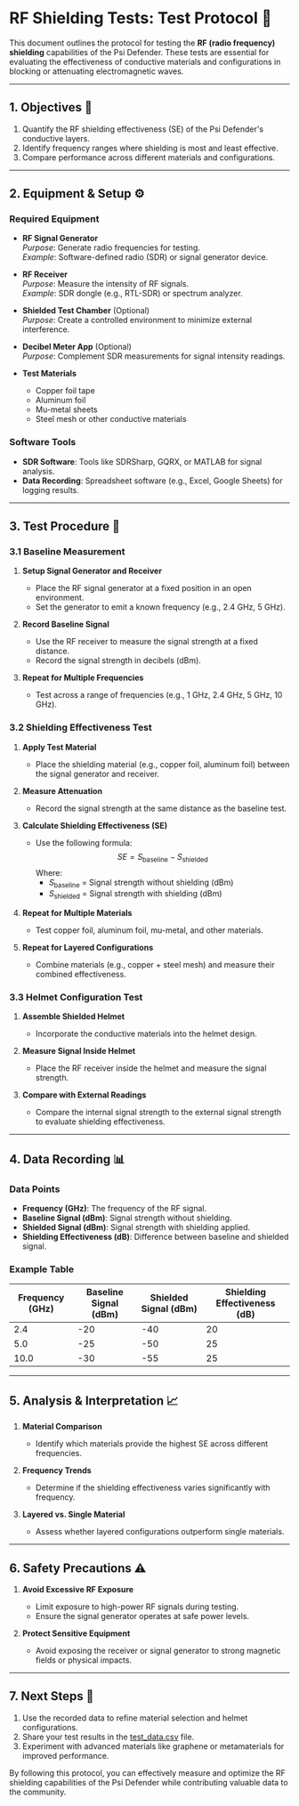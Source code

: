 # RF Shielding Tests: Test Protocol 📡

This document outlines the protocol for testing the **RF (radio frequency) shielding** capabilities of the Psi Defender. These tests are essential for evaluating the effectiveness of conductive materials and configurations in blocking or attenuating electromagnetic waves.

---

## 1. Objectives 🎯

1. Quantify the RF shielding effectiveness (SE) of the Psi Defender's conductive layers.
2. Identify frequency ranges where shielding is most and least effective.
3. Compare performance across different materials and configurations.

---

## 2. Equipment & Setup ⚙️

### Required Equipment
- **RF Signal Generator**  
  *Purpose*: Generate radio frequencies for testing.  
  *Example*: Software-defined radio (SDR) or signal generator device.
  
- **RF Receiver**  
  *Purpose*: Measure the intensity of RF signals.  
  *Example*: SDR dongle (e.g., RTL-SDR) or spectrum analyzer.

- **Shielded Test Chamber** (Optional)  
  *Purpose*: Create a controlled environment to minimize external interference.  

- **Decibel Meter App** (Optional)  
  *Purpose*: Complement SDR measurements for signal intensity readings.

- **Test Materials**  
  - Copper foil tape
  - Aluminum foil
  - Mu-metal sheets
  - Steel mesh or other conductive materials

### Software Tools
- **SDR Software**: Tools like SDRSharp, GQRX, or MATLAB for signal analysis.
- **Data Recording**: Spreadsheet software (e.g., Excel, Google Sheets) for logging results.

---

## 3. Test Procedure 🧪

### 3.1 Baseline Measurement
1. **Setup Signal Generator and Receiver**  
   - Place the RF signal generator at a fixed position in an open environment.  
   - Set the generator to emit a known frequency (e.g., 2.4 GHz, 5 GHz).  

2. **Record Baseline Signal**  
   - Use the RF receiver to measure the signal strength at a fixed distance.  
   - Record the signal strength in decibels (dBm).

3. **Repeat for Multiple Frequencies**  
   - Test across a range of frequencies (e.g., 1 GHz, 2.4 GHz, 5 GHz, 10 GHz).

### 3.2 Shielding Effectiveness Test
1. **Apply Test Material**  
   - Place the shielding material (e.g., copper foil, aluminum foil) between the signal generator and receiver.

2. **Measure Attenuation**  
   - Record the signal strength at the same distance as the baseline test.

3. **Calculate Shielding Effectiveness (SE)**  
   - Use the following formula:  
     $$
     SE = S_{\text{baseline}} - S_{\text{shielded}}
     $$
     Where:
     - $S_{\text{baseline}}$ = Signal strength without shielding (dBm)
     - $S_{\text{shielded}}$ = Signal strength with shielding (dBm)

4. **Repeat for Multiple Materials**  
   - Test copper foil, aluminum foil, mu-metal, and other materials.

5. **Repeat for Layered Configurations**  
   - Combine materials (e.g., copper + steel mesh) and measure their combined effectiveness.

### 3.3 Helmet Configuration Test
1. **Assemble Shielded Helmet**  
   - Incorporate the conductive materials into the helmet design.  

2. **Measure Signal Inside Helmet**  
   - Place the RF receiver inside the helmet and measure the signal strength.

3. **Compare with External Readings**  
   - Compare the internal signal strength to the external signal strength to evaluate shielding effectiveness.

---

## 4. Data Recording 📊

### Data Points
- **Frequency (GHz)**: The frequency of the RF signal.
- **Baseline Signal (dBm)**: Signal strength without shielding.
- **Shielded Signal (dBm)**: Signal strength with shielding applied.
- **Shielding Effectiveness (dB)**: Difference between baseline and shielded signal.

### Example Table
| Frequency (GHz) | Baseline Signal (dBm) | Shielded Signal (dBm) | Shielding Effectiveness (dB) |
|------------------|------------------------|------------------------|------------------------------|
| 2.4              | -20                   | -40                   | 20                           |
| 5.0              | -25                   | -50                   | 25                           |
| 10.0             | -30                   | -55                   | 25                           |

---

## 5. Analysis & Interpretation 📈

1. **Material Comparison**  
   - Identify which materials provide the highest SE across different frequencies.

2. **Frequency Trends**  
   - Determine if the shielding effectiveness varies significantly with frequency.

3. **Layered vs. Single Material**  
   - Assess whether layered configurations outperform single materials.

---

## 6. Safety Precautions ⚠️

1. **Avoid Excessive RF Exposure**  
   - Limit exposure to high-power RF signals during testing.  
   - Ensure the signal generator operates at safe power levels.

2. **Protect Sensitive Equipment**  
   - Avoid exposing the receiver or signal generator to strong magnetic fields or physical impacts.

---

## 7. Next Steps 🚀

1. Use the recorded data to refine material selection and helmet configurations.
2. Share your test results in the [test_data.csv](test_data.csv) file.
3. Experiment with advanced materials like graphene or metamaterials for improved performance.

By following this protocol, you can effectively measure and optimize the RF shielding capabilities of the Psi Defender while contributing valuable data to the community.
